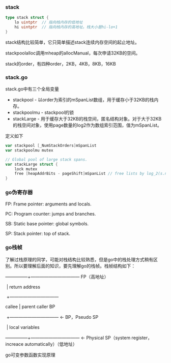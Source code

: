 ### stack

```go
type stack struct {
	lo uintptr	// 指向栈内存的低地址
	hi uintptr	// 指向栈内存的高地址。栈大小是hi-lo+1
}
```

stack结构比较简单，它只简单描述stack连续内存空间的起止地址。

stackpoolalloc调用mheap的allocManual，每次申请32KB的空间。

stack的order，有四种order，2KB，4KB，8KB，16KB



### stack.go
stack.go中有三个全局变量

- stackpool - 以order为索引的mSpanList数组，用于缓存小于32KB的栈内存。
- stackpoolmu - stackpool的锁
- stackLarge - 用于缓存大于32KB的栈空间，匿名结构对象。对于大于32KB的栈空间对象，使用page数量的log2作为数组索引范围，值为mSpanList。

定义如下

```go
var stackpool [_NumStackOrders]mSpanList
var stackpoolmu mutex

// Global pool of large stack spans.
var stackLarge struct {
	lock mutex
	free [heapAddrBits - pageShift]mSpanList // free lists by log_2(s.npages)
}
```



### go伪寄存器

FP: Frame pointer: arguments and locals.

PC: Program counter: jumps and branches.

SB: Static base pointer: global symbols.

SP: Stack pointer: top of stack.



### go栈帧

了解过栈原理的同学，可能对栈结构比较熟悉，但是go中的栈处理方式稍有区别。所以要理解后面的知识，要先理解go的栈帧。栈帧结构如下：





—————+——————————— FP（高地址）

​			|   return address

​			+——————————— 

callee |   parent caller BP

​			+———————————  <- BP，Pseudo SP

​			|   local variables

—————+———————————  <- Physical SP（system register，increace automatically）（低地址）





go可变参数函数实现原理